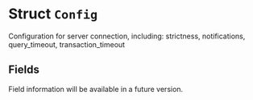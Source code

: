 # Struct `Config`

Configuration for server connection, including: strictness, notifications, query_timeout, transaction_timeout

## Fields

Field information will be available in a future version.

